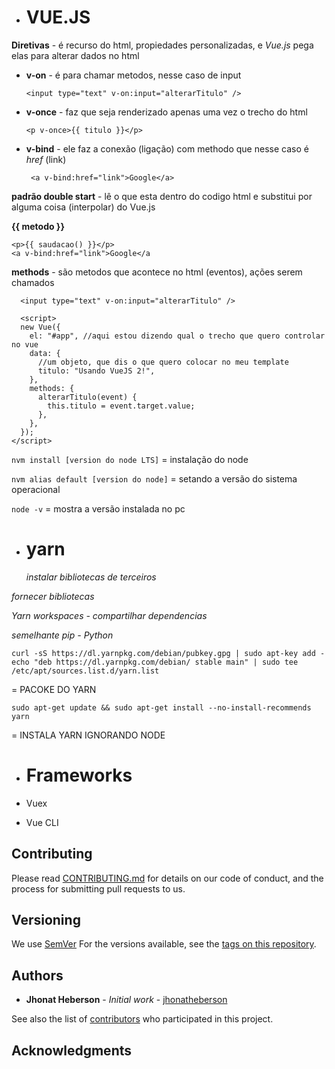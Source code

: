 - # VUE.JS

**Diretivas** - é recurso do html, propiedades personalizadas, e _Vue.js_ pega elas para alterar dados no html

- **v-on** - é para chamar metodos, nesse caso de input

  ```
  <input type="text" v-on:input="alterarTitulo" />
  ```

- **v-once** - faz que seja renderizado apenas uma vez o trecho do html

  ```
  <p v-once>{{ titulo }}</p>
  ```

- **v-bind** - ele faz a conexão (ligação) com methodo que nesse caso é _href_ (link)

  ```
   <a v-bind:href="link">Google</a>
  ```

**padrão double start** - lê o que esta dentro do codigo html e substitui por alguma coisa (interpolar) do Vue.js

**{{ metodo }}**

    <p>{{ saudacao() }}</p>
    <a v-bind:href="link">Google</a

**methods** - são metodos que acontece no html (eventos), ações serem chamados

```
  <input type="text" v-on:input="alterarTitulo" />

  <script>
  new Vue({
    el: "#app", //aqui estou dizendo qual o trecho que quero controlar no vue
    data: {
      //um objeto, que dis o que quero colocar no meu template
      titulo: "Usando VueJS 2!",
    },
    methods: {
      alterarTitulo(event) {
        this.titulo = event.target.value;
      },
    },
  });
</script>
```

`nvm install [version do node LTS]` = instalação do node

`nvm alias default [version do node]` = setando a versão do sistema operacional

`node -v` = mostra a versão instalada no pc

- # yarn
  _instalar bibliotecas de terceiros_

_fornecer bibliotecas_

_Yarn workspaces - compartilhar dependencias_

_semelhante pip - Python_

```
curl -sS https://dl.yarnpkg.com/debian/pubkey.gpg | sudo apt-key add -
echo "deb https://dl.yarnpkg.com/debian/ stable main" | sudo tee /etc/apt/sources.list.d/yarn.list
```

= PACOKE DO YARN

```
sudo apt-get update && sudo apt-get install --no-install-recommends yarn
```

= INSTALA YARN IGNORANDO NODE

- # Frameworks

- Vuex
- Vue CLI

## Contributing

Please read [CONTRIBUTING.md](https://github.com/jhonatheberson/dominating-Vue.js/blob/master/CONTRIBUTING.md) for details on our code of conduct, and the process for submitting pull requests to us.

## Versioning

We use [SemVer](http://semver.org/) For the versions available, see the [tags on this repository](https://github.com/jhonatheberson/dominating-Vue.js/tags).

## Authors

- **Jhonat Heberson** - _Initial work_ - [jhonatheberson](https://github.com/jhonatheberson/)

See also the list of [contributors](https://github.com/your/project/contributors) who participated in this project.

## Acknowledgments
